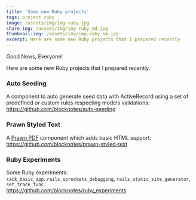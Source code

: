 ```yaml
---
title: 'Some new Ruby projects'
tags: project ruby
image: /assets/img/img-ruby.jpg
share-img: /assets/img/img-ruby_md.jpg
thumbnail-img: /assets/img/img-ruby_sm.jpg
excerpt: Here are some new Ruby projects that I prepared recently
---
```


Good News, Everyone!

Here are some new Ruby projects that I prepared recently.

### Auto Seeding

A component to auto generate seed data with ActiveRecord using a set of predefined or custom rules respecting models validations:\
<https://github.com/blocknotes/auto-seeding>

### Prawn Styled Text

A [Prawn PDF](https://github.com/prawnpdf/prawn) component which adds basic HTML support:\
<https://github.com/blocknotes/prawn-styled-text>

### Ruby Experiments

Some Ruby experiments:\
`rack_basic_app`. `rails_sprockets_debugging`, `rails_static_site_generator`, `set_trace_func`\
<https://github.com/blocknotes/ruby_experiments>
